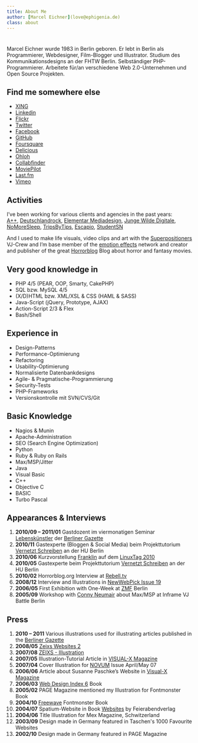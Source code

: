 ```yaml
---
title: About Me
author: [Marcel Eichner](love@ephigenia.de)
class: about
---
```


# <?= $pageTitle; ?>

Marcel Eichner wurde 1983 in Berlin geboren. Er lebt in Berlin als Programmierer, Webdesigner, Film-Blogger und Illustrator. Studium des Kommunikationsdesigns an der FHTW Berlin. Selbständiger PHP-Programmierer. Arbeitete für/an verschiedene Web 2.0-Unternehmen und Open Source Projekten.

## Find me somewhere else
* [XING](https://www.xing.com/profile/Marcel_Eichner/)
* [Linkedin](http://www.linkedin.com/pub/10/398/b1b)
* [Flickr](http://www.flickr.com/photos/ephigenia/)
* [Twitter](http://twitter.com/ephigenia/)
* [Facebook](http://www.facebook.com/people/Marcel-Eichner/651803117)
* [GitHub](http://www.github.com/Ephigenia)
* [Foursquare](http://www.foursquare.com/ephigenia/)
* [Delicious](http://delicious.com/Ephigenia/)
* [Ohloh](http://www.ohloh.net/accounts/Ephigenia/)
* [Collabfinder](http://collabfinder.com/person/286-marceleichner/)
* [MoviePilot](http://www.moviepilot.de/users/ephigenia/)
* [Last.fm](http://lastfm.de/user/Ephigenia/)
* [Vimeo](http://www.vimeo.com/ephigenia/)

## Activities
I’ve been working for various clients and agencies in the past years:  
[A++](http://www.ulischoeberl.com), [Deutschlandrock](http://www.deutschlandrock.com/), [Elementar Mediadesign](http://www.elementar.net/), [Junge Wilde Digitale](http://www.jungewildedigitale.de/), [NoMoreSleep](http://www.nomoresleep.net), [TripsByTips](http://www.tripsbytips.de/), [Escapio](http://www.escapio.de), [StudentSN](http://www.studentsn.com)
  
And I used to make life visuals, video clips and art with the [Superpositioners](http://www.superpositioners.de) VJ-Crew and I’m base member of the [emotion effects](http://www.emotion-effects.de) network and creator and publisher of the great [Horrorblog](http:/www.horrorblog.org) Blog about horror and fantasy movies.

## Very good knowledge in
* PHP 4/5 (PEAR, OOP, Smarty, CakePHP)
* SQL bzw. MySQL 4/5
* (X/D)HTML bzw. XML/XSL & CSS (HAML & SASS)
* Java-Script (jQuery, Prototype, AJAX)
* Action-Script 2/3 & Flex
* Bash/Shell

## Experience in
* Design-Patterns
* Performance-Optimierung
* Refactoring
* Usability-Optimierung
* Normalisierte Datenbankdesigns
* Agile- & Pragmatische-Programmierung
* Security-Tests
* PHP-Frameworks
* Versionskontrolle mit SVN/CVS/Git

## Basic Knowledge
* Nagios & Munin
* Apache-Administration
* SEO (Search Engine Optimization)
* Python
* Ruby & Ruby on Rails
* Max/MSP/Jitter
* Java
* Visual Basic
* C++
* Objective C
* BASIC
* Turbo Pascal

## Appearances & Interviews
1. **2010/09 – 2011/01**
	Gastdozent im viermonatigen Seminar [Lebenskünstler](http://berlinergazette.de/viermonatiges-seminar-lebenskunstler/) der [Berliner Gazette](http://www.berlinergazette.de)
1. **2010/11**
	Gastexperte (Bloggen & Social Media) beim Projekttutorium [Vernetzt Schreiben](http://berlinergazette.de/pt-vernetzt-schreiben/) an der HU Berlin
1. **2010/06**
	Kurzvorstellung [Franklin](http://code.marceleichner.de/project/franklin) auf dem [LinuxTag 2010](http://www.linuxtag.org/2010/de/program/freies-vortragsprogramm/popup/vortragsdetails.html?talkid=491)
1. **2010/05**
	Gastexperte beim Projekttutorium [Vernetzt Schreiben](http://berlinergazette.de/pt-vernetzt-schreiben/) an der HU Berlin
1. **2010/02**
	Horrorblog.org Interview at [Rebell.tv](http://www.marceleichner.de/blog/horrorblog.org-im-rebell.tv-interview/)
1. **2008/12**
	Interview and Illustrations in [NewWebPick Issue 19](http://www.newwebpick.com)
1. **2006/05**
	First Exhibition with One-Week at [ZMF](http://www.zurmoebelfabrik.de/) Berlin
1. **2005/09**
	Workshop with [Conny Neumair](http://www.vcap117.de/) about Max/MSP at Inframe VJ Battle Berlin

## Press
1. **2010 – 2011**
	Various illustrations used for illustrating articles published in the [Berliner Gazette](http://www.berlinergazette.de)
1. **2008/05**
	[Zeixs Websites 2](http://www.amazon.de/gp/product/3939998176?ie=UTF8&tag=marceich-21&linkCode=as2&camp=1638&creative=6742&creativeASIN=3939998176)
1. **2007/08**
	[ZEIXS - Illustration](http://www.amazon.de/gp/product/3939998087?ie=UTF8&tag=marceich-21&linkCode=as2&camp=1638&creative=6742&creativeASIN=3939998087)
1. **2007/05**
	Illustration-Tutorial Article in [VISUAL-X Magazine](http://www.visualxmag.de/)
1. **2007/04**
	Cover Illustration for [NOVUM](http://www.novumnet.de/) Issue April/May 07
1. **2006/06**
	Article about Susanne Paschke’s Website in [Visual-X Magazine](http://visualxmag.de/itr/ausgaben/psecom,id,316,nodeid,215.html)
1. **2006/03**
	[Web Design Index 6](http://www.amazon.de/gp/product/9057680939?ie=UTF8&tag=marceich-21&linkCode=as2&camp=1638&creative=6742&creativeASIN=9057680939) Book
1. **2005/02**
	PAGE Magazine mentioned  my Illustration for Fontmonster Book
1. **2004/10**
	[Freewave](http://www.amazon.com/exec/obidos/tg/detail/-/1861542739/qid=1097497519/sr=1-1/ref=sr_1_1/103-0524911-8359826?v=glance&s=books") Fontmonster Book
1. **2004/07**
	Spatium-Website in Book [Websites](http://www.amazon.de/gp/product/3899850505?ie=UTF8&tag=marceich-21=as2&camp=1638&creative=6742&creativeASIN=3899850505) by Feierabendverlag
1. **2004/06**
	Title Illustration for Mex Magazine, Schwitzerland
1. **2003/09**
	Design made in Germany featured in Taschen's 1000 Favourite Websites
1. **2002/10**
	Design made in Germany featured in PAGE Magazine